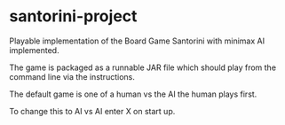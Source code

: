 # santorini-project

Playable implementation of the Board Game Santorini with minimax AI implemented.

The game is packaged as a runnable JAR file which should play from the command line via the instructions.

The default game is one of a human vs the AI the human plays first.

To change this to AI vs AI enter X on start up.
